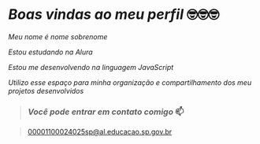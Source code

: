 # *Boas vindas ao meu perfil*  🤓🤓🤓

*Meu nome é nome sobrenome*

*Estou estudando na Alura*

*Estou me desenvolvendo na linguagem JavaScript*

*Utilizo esse espaço para minha organização e compartilhamento dos meu projetos desenvolvidos*

>### ***Você pode entrar em contato comigo*** 📫

>00001100024025sp@al.educacao.sp.gov.br
